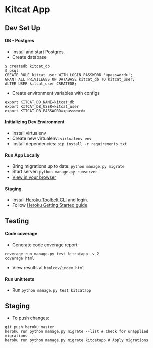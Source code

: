 # Kitcat App

## Dev Set Up

#### DB - Postgres
* Install and start Postgres.
* Create database

```
$ createdb kitcat_db
$ psql
CREATE ROLE kitcat_user WITH LOGIN PASSWORD '<password>';
GRANT ALL PRIVILEGES ON DATABASE kitcat_db TO kitcat_user;
ALTER USER kitcat_user CREATEDB;
```

* Create environment variables with configs

```
export KITCAT_DB_NAME=kitcat_db
export KITCAT_DB_USER=kitcat_user
export KITCAT_DB_PASSWORD=<password>
```

#### Initializing Dev Environment

* Install virtualenv
* Create new virtualenv: `virtualenv env`
* Install dependencies: `pip install -r requirements.txt`

#### Run App Locally

* Bring migrations up to date: `python manage.py migrate`
* Start server: `python manage.py runserver`
* [View in your browser](http://127.0.0.1:8000/)

#### Staging
* Install [Heroku Toolbelt CLI](https://toolbelt.heroku.com/) and login.
* Follow [Heroku Getting Started guide](https://devcenter.heroku.com/articles/getting-started-with-python#introduction)

## Testing

#### Code coverage

* Generate code coverage report:
```
coverage run manage.py test kitcatapp -v 2
coverage html
```
* View results at `htmlcov/index.html`

#### Run unit tests
* Run `python manage.py test kitcatapp`

## Staging
* To push changes:
```
git push heroku master
heroku run python manage.py migrate --list # Check for unapplied migrations
heroku run python manage.py migrate kitcatapp # Apply migrations
```
